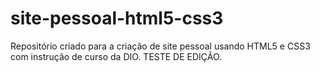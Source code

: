 # site-pessoal-html5-css3
Repositório criado para a criação de site pessoal usando HTML5 e CSS3 com instrução de curso da DIO.
TESTE DE EDIÇÃO.
